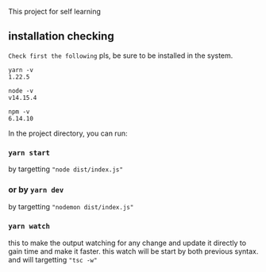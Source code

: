 This project for self learning 
## installation checking

`Check first the following` pls, be sure to be installed in the system.

```
yarn -v
1.22.5

node -v
v14.15.4

npm -v
6.14.10
```

In the project directory, you can run:

### `yarn start`

by targetting ` "node dist/index.js" `

### or by `yarn dev`

by targetting ` "nodemon dist/index.js" `

### `yarn watch`
this to make the output watching for any change and update it directly to gain time and make it faster.
this watch will be start by both previous syntax.
and will targetting `"tsc -w"`





